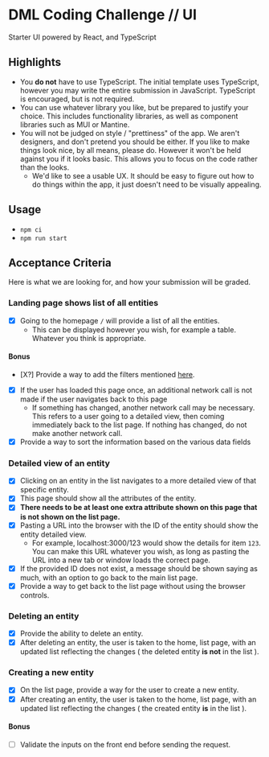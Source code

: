 # DML Coding Challenge // UI

Starter UI powered by React, and TypeScript

## Highlights

- You **do not** have to use TypeScript. The initial template uses TypeScript, however you may write the entire submission in JavaScript. TypeScript is encouraged, but is not required.
- You can use whatever library you like, but be prepared to justify your choice. This includes functionality libraries, as well as component libraries such as MUI or Mantine.
- You will not be judged on style / "prettiness" of the app. We aren't designers, and don't pretend you should be either. If you like to make things look nice, by all means, please do. However it won't be held against you if it looks basic. This allows you to focus on the code rather than the looks.
  - We'd like to see a usable UX. It should be easy to figure out how to do things within the app, it just doesn't need to be visually appealing.

## Usage

- `npm ci`
- `npm run start`

## Acceptance Criteria

Here is what we are looking for, and how your submission will be graded.

### Landing page shows list of all entities

- [X] Going to the homepage `/` will provide a list of all the entities.
  - This can be displayed however you wish, for example a table. Whatever you think is appropriate.

#### Bonus

- [X?] Provide a way to add the filters mentioned [here](../api/README.md#search-an-entity).
- [X] If the user has loaded this page once, an additional network call is not made if the user navigates back to this page
  - If something has changed, another network call may be necessary. This refers to a user going to a detailed view, then coming immediately back to the list page. If nothing has changed, do not make another network call.
- [X] Provide a way to sort the information based on the various data fields

### Detailed view of an entity

<!-- Change to no need for Router - be ambiguous -->

- [X] Clicking on an entity in the list navigates to a more detailed view of that specific entity.
- [X] This page should show all the attributes of the entity. 
- [X] **There needs to be at least one extra attribute shown on this page that is not shown on the list page.**
- [X] Pasting a URL into the browser with the ID of the entity should show the entity detailed view.
  - For example, localhost:3000/123 would show the details for item `123`. You can make this URL whatever you wish, as long as pasting the URL into a new tab or window loads the correct page.
- [X] If the provided ID does not exist, a message should be shown saying as much, with an option to go back to the main list page.
- [X] Provide a way to get back to the list page without using the browser controls.

### Deleting an entity

<!-- User sees list after delete -->

- [X] Provide the ability to delete an entity.
- [X] After deleting an entity, the user is taken to the home, list page, with an updated list reflecting the changes ( the deleted entity **is not** in the list ).

### Creating a new entity

- [X] On the list page, provide a way for the user to create a new entity.
- [X] After creating an entity, the user is taken to the home, list page, with an updated list reflecting the changes ( the created entity **is** in the list ).

#### Bonus

- [ ] Validate the inputs on the front end before sending the request.
 